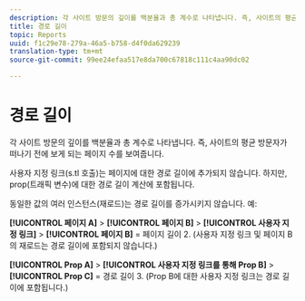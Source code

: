 ```yaml
---
description: 각 사이트 방문의 깊이를 백분율과 총 계수로 나타냅니다. 즉, 사이트의 평균 방문자가 떠나기 전에 보게 되는 페이지 수를 보여줍니다.
title: 경로 길이
topic: Reports
uuid: f1c29e78-279a-46a5-b758-d4f0da629239
translation-type: tm+mt
source-git-commit: 99ee24efaa517e8da700c67818c111c4aa90dc02

---
```



# 경로 길이

각 사이트 방문의 깊이를 백분율과 총 계수로 나타냅니다. 즉, 사이트의 평균 방문자가 떠나기 전에 보게 되는 페이지 수를 보여줍니다.

사용자 지정 링크(s.tl 호출)는 페이지에 대한 경로 길이에 추가되지 않습니다. 하지만, prop(트래픽 변수)에 대한 경로 길이 계산에 포함됩니다.

동일한 값의 여러 인스턴스(재로드)는 경로 길이를 증가시키지 않습니다. 예:

**[!UICONTROL 페이지 A]** > **[!UICONTROL 페이지 B]** > **[!UICONTROL 사용자 지정 링크]** > **[!UICONTROL 페이지 B]** = 페이지 길이 2. (사용자 지정 링크 및 페이지 B의 재로드는 경로 길이에 포함되지 않습니다.)

**[!UICONTROL Prop A]** > **[!UICONTROL 사용자 지정 링크를 통해 Prop B]** > **[!UICONTROL Prop C]** = 경로 길이 3. (Prop B에 대한 사용자 지정 링크는 경로 길이에 포함됩니다.)
